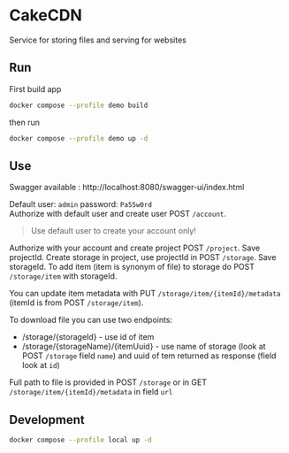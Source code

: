 # CakeCDN

Service for storing files and serving for websites

## Run

First build app

```bash
docker compose --profile demo build
```

then run

```bash
docker compose --profile demo up -d
```

## Use

Swagger available : http://localhost:8080/swagger-ui/index.html

Default user: `admin` password: `Pa55w0rd`
<br>
Authorize with default user and create user POST `/account`.
> Use default user to create your account only!

Authorize with your account and create project POST `/project`. Save projectId.
Create storage in project, use projectId in POST `/storage`. Save storageId.
To add item (item is synonym of file) to storage do POST `/storage/item` with storageId.

You can update item metadata with PUT `/storage/item/{itemId}/metadata` (itemId is from POST `/storage/item`).

To download file you can use two endpoints:

- /storage/{storageId} - use id of item
- /storage/{storageName}/{itemUuid} - use name of storage (look at POST `/storage` field `name`) and uuid of tem
  returned as response (field look at `id`)

Full path to file is provided in POST `/storage` or in GET `/storage/item/{itemId}/metadata` in field `url`

## Development
```bash
docker compose --profile local up -d
```